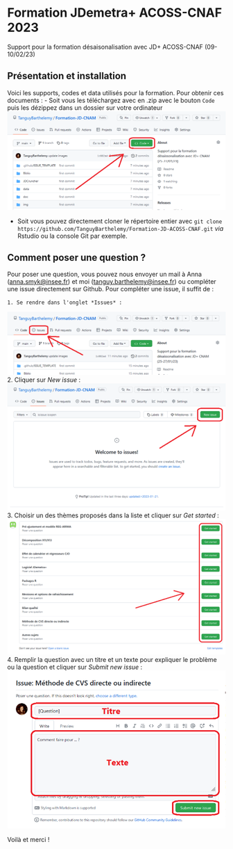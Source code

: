 # Formation JDemetra+ ACOSS-CNAF 2023
Support pour la formation désaisonalisation avec JD+ ACOSS-CNAF (09-10/02/23)

## Présentation et installation

Voici les supports, codes et data utilisés pour la formation. Pour obtenir ces documents :
    - Soit vous les téléchargez avec en .zip avec le bouton `Code` puis les dézippez dans un dossier sur votre ordinateur
![plot](https://github.com/TanguyBarthelemy/Formation-JD-ACOSS-CNAF/blob/main/img/code_button.png?raw=true)
- Soit vous pouvez directement cloner le répertoire entier avec `git clone https://github.com/TanguyBarthelemy/Formation-JD-ACOSS-CNAF.git` *via* Rstudio ou la console Git par exemple. 

## Comment poser une question ?

Pour poser une question, vous pouvez nous envoyer un mail à Anna (anna.smyk@insee.fr) et moi (tanguy.barthelemy@insee.fr) ou compléter une issue directement sur Github.
Pour compléter une issue, il suffit de :
    
    1. Se rendre dans l'onglet *Issues* :
![plot](https://github.com/TanguyBarthelemy/Formation-JD-ACOSS-CNAF/blob/main/img/issue_panel.png?raw=true)
2. Cliquer sur *New issue* :
![plot](https://github.com/TanguyBarthelemy/Formation-JD-ACOSS-CNAF/blob/main/img/create_issue.png?raw=true)
3. Choisir un des thèmes proposés dans la liste et cliquer sur *Get started* :
![plot](https://github.com/TanguyBarthelemy/Formation-JD-ACOSS-CNAF/blob/main/img/choose_issue.png?raw=true)
4. Remplir la question avec un titre et un texte pour expliquer le problème ou la question et cliquer sur *Submit new issue* :
![plot](https://github.com/TanguyBarthelemy/Formation-JD-ACOSS-CNAF/blob/main/img/complete_issue.png?raw=true)

Voilà et merci !
